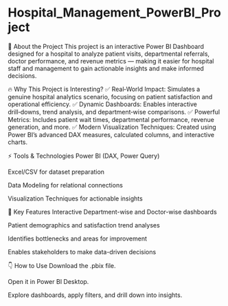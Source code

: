 # Hospital_Management_PowerBI_Project
👋 About the Project
This project is an interactive Power BI Dashboard designed for a hospital to analyze patient visits, departmental referrals, doctor performance, and revenue metrics — making it easier for hospital staff and management to gain actionable insights and make informed decisions.

🔥 Why This Project is Interesting?
✅ Real‑World Impact: Simulates a genuine hospital analytics scenario, focusing on patient satisfaction and operational efficiency.
✅ Dynamic Dashboards: Enables interactive drill‑downs, trend analysis, and department‑wise comparisons.
✅ Powerful Metrics: Includes patient wait times, departmental performance, revenue generation, and more.
✅ Modern Visualization Techniques: Created using Power BI’s advanced DAX measures, calculated columns, and interactive charts.

⚡️ Tools & Technologies
Power BI (DAX, Power Query)

Excel/CSV for dataset preparation

Data Modeling for relational connections

Visualization Techniques for actionable insights

🎯 Key Features
Interactive Department-wise and Doctor-wise dashboards

Patient demographics and satisfaction trend analyses

Identifies bottlenecks and areas for improvement

Enables stakeholders to make data-driven decisions

👇 How to Use
Download the .pbix file.

Open it in Power BI Desktop.

Explore dashboards, apply filters, and drill down into insights.
